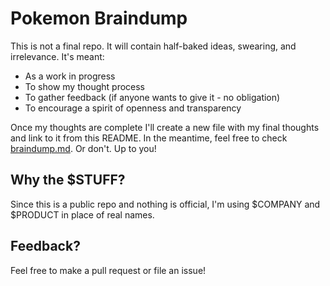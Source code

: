 # Pokemon Braindump

This is not a final repo. It will contain half-baked ideas, swearing, and irrelevance. It's meant:

* As a work in progress
* To show my thought process
* To gather feedback (if anyone wants to give it - no obligation)
* To encourage a spirit of openness and transparency

Once my thoughts are complete I'll create a new file with my final thoughts and link to it from this README. In the meantime, feel free to check [braindump.md](./braindump.md). Or don't. Up to you!

## Why the $STUFF?

Since this is a public repo and nothing is official, I'm using $COMPANY and $PRODUCT in place of real names.

## Feedback?

Feel free to make a pull request or file an issue!
